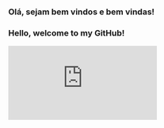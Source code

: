 ### Olá, sejam bem vindos e bem vindas!

### Hello, welcome to my GitHub!

![coding gif](https://github.com/alanamonteiro/alanamonteiro/blob/main/HmK3.html)
